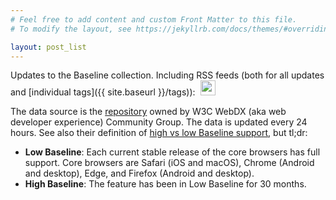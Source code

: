 ```yaml
---
# Feel free to add content and custom Front Matter to this file.
# To modify the layout, see https://jekyllrb.com/docs/themes/#overriding-theme-defaults

layout: post_list
---
```


Updates to the Baseline collection. Including RSS feeds (both for all updates and [individual tags]({{ site.baseurl }}/tags)): <a href="{{ site.baseurl }}/feed.xml" style="display: inline; margin-left: 4px"><img height=24 style="margin-bottom: -4px" src="{{ site.baseurl }}/assets/rss.png"></a>

The data source is the [repository](https://github.com/web-platform-dx/web-features/) owned by W3C WebDX (aka web developer experience) Community Group. The data is updated every 24 hours. See also their definition of [high vs low Baseline support](https://github.com/web-platform-dx/web-features/blob/main/docs/baseline.md#status-definition), but tl;dr:

- **Low Baseline**: Each current stable release of the core browsers has full support. Core browsers are Safari (iOS and macOS), Chrome (Android and desktop), Edge, and Firefox (Android and desktop).
- **High Baseline**: The feature has been in Low Baseline for 30 months.
